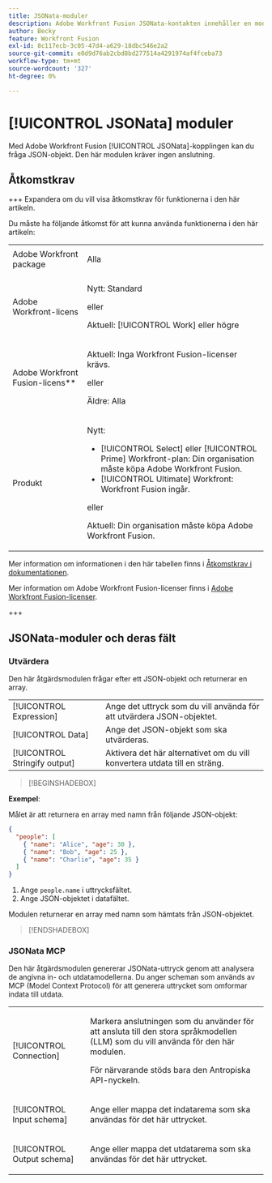 ```yaml
---
title: JSONata-moduler
description: Adobe Workfront Fusion JSONata-kontakten innehåller en modul som bearbetar data i JSON-format så att Adobe Workfront Fusion kan arbeta vidare med datainnehållet.
author: Becky
feature: Workfront Fusion
exl-id: 8c117ecb-3c05-47d4-a629-18dbc546e2a2
source-git-commit: e0d9d76ab2cbd8bd277514a4291974af4fceba73
workflow-type: tm+mt
source-wordcount: '327'
ht-degree: 0%

---
```


# [!UICONTROL JSONata] moduler

Med Adobe Workfront Fusion [!UICONTROL JSONata]-kopplingen kan du fråga JSON-objekt. Den här modulen kräver ingen anslutning.

## Åtkomstkrav

+++ Expandera om du vill visa åtkomstkrav för funktionerna i den här artikeln.

Du måste ha följande åtkomst för att kunna använda funktionerna i den här artikeln:

<table style="table-layout:auto">
 <col> 
 <col> 
 <tbody> 
  <tr> 
   <td role="rowheader">Adobe Workfront package</td> 
   <td> <p>Alla</p> </td> 
  </tr> 
  <tr data-mc-conditions=""> 
   <td role="rowheader">Adobe Workfront-licens</td> 
   <td> <p>Nytt: Standard</p><p>eller</p><p>Aktuell: [!UICONTROL Work] eller högre</p> </td> 
  </tr> 
  <tr> 
   <td role="rowheader">Adobe Workfront Fusion-licens**</td> 
   <td>
   <p>Aktuell: Inga Workfront Fusion-licenser krävs.</p>
   <p>eller</p>
   <p>Äldre: Alla </p>
   </td> 
  </tr> 
  <tr> 
   <td role="rowheader">Produkt</td> 
   <td>
   <p>Nytt:</p> <ul><li>[!UICONTROL Select] eller [!UICONTROL Prime] Workfront-plan: Din organisation måste köpa Adobe Workfront Fusion.</li><li>[!UICONTROL Ultimate] Workfront: Workfront Fusion ingår.</li></ul>
   <p>eller</p>
   <p>Aktuell: Din organisation måste köpa Adobe Workfront Fusion.</p>
   </td> 
  </tr>
 </tbody> 
</table>

Mer information om informationen i den här tabellen finns i [Åtkomstkrav i dokumentationen](/help/workfront-fusion/references/licenses-and-roles/access-level-requirements-in-documentation.md).

Mer information om Adobe Workfront Fusion-licenser finns i [Adobe Workfront Fusion-licenser](/help/workfront-fusion/set-up-and-manage-workfront-fusion/licensing-operations-overview/license-automation-vs-integration.md).

+++

## JSONata-moduler och deras fält

### Utvärdera

Den här åtgärdsmodulen frågar efter ett JSON-objekt och returnerar en array.

<table style="table-layout:auto"> 
 <col data-mc-conditions=""> 
 <col data-mc-conditions=""> 
 <tbody> 
  <tr> 
   <td role="rowheader">[!UICONTROL Expression]</td> 
   <td>Ange det uttryck som du vill använda för att utvärdera JSON-objektet. </td> 
  </tr> 
  <tr> 
   <td role="rowheader">[!UICONTROL Data] </td> 
   <td> Ange det JSON-objekt som ska utvärderas.  </td> 
  </tr> 
  <tr> 
   <td role="rowheader">[!UICONTROL Stringify output] </td> 
   <td> Aktivera det här alternativet om du vill konvertera utdata till en sträng.  </td> 
  </tr> 
  </tbody>
  </table>

>[!BEGINSHADEBOX]

**Exempel**:

Målet är att returnera en array med namn från följande JSON-objekt:

```JSON
{
  "people": [
    { "name": "Alice", "age": 30 },
    { "name": "Bob", "age": 25 },
    { "name": "Charlie", "age": 35 }
  ]
}
```

1. Ange `people.name` i uttrycksfältet.
1. Ange JSON-objektet i datafältet.

Modulen returnerar en array med namn som hämtats från JSON-objektet.

>[!ENDSHADEBOX]



### JSONata MCP

Den här åtgärdsmodulen genererar JSONata-uttryck genom att analysera de angivna in- och utdatamodellerna. Du anger scheman som används av MCP (Model Context Protocol) för att generera uttrycket som omformar indata till utdata.




<table style="table-layout:auto"> 
 <col> 
 <col> 
 <tbody> 
  <tr> 
   <td role="rowheader">[!UICONTROL Connection]</td> 
   <td> <p>Markera anslutningen som du använder för att ansluta till den stora språkmodellen (LLM) som du vill använda för den här modulen.</p> <p>För närvarande stöds bara den Antropiska API-nyckeln.</p></td> 
  </tr> 
  <tr> 
   <td role="rowheader">[!UICONTROL Input schema]</td> 
   <td> <p>Ange eller mappa det indatarema som ska användas för det här uttrycket.</p> </td> 
  </tr> 
  <tr> 
   <td role="rowheader">[!UICONTROL Output schema]</td> 
   <td> <p>Ange eller mappa det utdatarema som ska användas för det här uttrycket.</p> </td> 
  </tr> 
 </tbody> 
</table>
